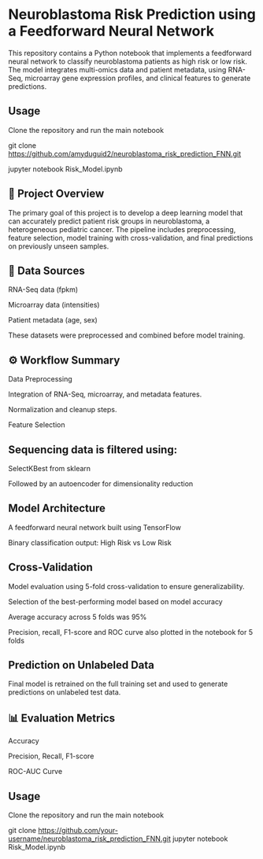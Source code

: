 # Neuroblastoma Risk Prediction using a Feedforward Neural Network
This repository contains a Python notebook that implements a feedforward neural network to classify neuroblastoma patients as high risk or low risk. The model integrates multi-omics data and patient metadata, using RNA-Seq, microarray gene expression profiles, and clinical features to generate predictions.

## Usage

Clone the repository and run the main notebook 

git clone https://github.com/amyduguid2/neuroblastoma_risk_prediction_FNN.git

jupyter notebook Risk_Model.ipynb

## 🧠 Project Overview
The primary goal of this project is to develop a deep learning model that can accurately predict patient risk groups in neuroblastoma, a heterogeneous pediatric cancer. The pipeline includes preprocessing, feature selection, model training with cross-validation, and final predictions on previously unseen samples.

## 📂   Data Sources
RNA-Seq data (fpkm)

Microarray data (intensities)

Patient metadata (age, sex)

These datasets were preprocessed and combined before model training.

## ⚙️ Workflow Summary
Data Preprocessing

Integration of RNA-Seq, microarray, and metadata features.

Normalization and cleanup steps.

Feature Selection

## Sequencing data is filtered using:

SelectKBest from sklearn

Followed by an autoencoder for dimensionality reduction

## Model Architecture

A feedforward neural network built using TensorFlow

Binary classification output: High Risk vs Low Risk

## Cross-Validation

Model evaluation using 5-fold cross-validation to ensure generalizability.

Selection of the best-performing model based on model accuracy

Average accuracy across 5 folds was 95%

Precision, recall, F1-score and ROC curve also plotted in the notebook for 5 folds

## Prediction on Unlabeled Data

Final model is retrained on the full training set and used to generate predictions on unlabeled test data.

## 📊 Evaluation Metrics
Accuracy

Precision, Recall, F1-score

ROC-AUC Curve

## Usage

Clone the repository and run the main notebook 

git clone https://github.com/your-username/neuroblastoma_risk_prediction_FNN.git
jupyter notebook Risk_Model.ipynb
